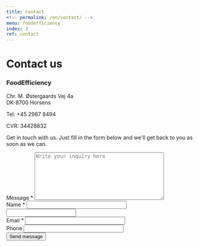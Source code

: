 ```yaml
---
title: Contact
<!-- permalink: /en/contact/ -->
menu: foodefficiency
index: 3
ref: contact
---
```


# Contact us

<div class="contact-inner">
<div class="pull-right w50">
  <h3 class="brand">Food<span>Efficiency</span></h3>
  <p>Chr. M. Østergaards Vej 4a<br>DK-8700 Horsens</p>
  <p>Tel: +45 2987 8494</p>
  <p>CVR: 34428832</p>
  <p>Get in touch with us. Just fill in the form below and we'll get back to you as soon as we can.</p>
</div>
<div class="inquiries pull-left">
  <form accept-charset="UTF-8" action="/contact" class="new_inquiry" id="new_inquiry" method="post">
    <input id="locale" name="locale" type="hidden" value="da">
    <input id="utf8" name="utf8" type="hidden" value="✓">
    <input id="authenticity_token" name="authenticity_token" type="hidden" value="8vr2lMQljUu/67VhB2GS5pXRZubfGknz0sIweGYatWU=">
    <div class="field message_field">
      <label class="placeholder-fallback" for="inquiry_message">Message *</label>
      <textarea cols="40" id="inquiry_message" name="message" placeholder="Write your inquiry here" required="required" rows="8"></textarea>
    </div>
    <div class="field">
      <label class="placeholder-fallback" for="inquiry_name">Name *</label>
      <input class="text" id="inquiry_name" name="name" placeholder="" required="required" size="30" type="text">
    </div>
    <input id="lastname" class="offscreen" name="lastname" tabindex="-1" type="text" value="">
    <div class="field">
      <label class="placeholder-fallback" for="inquiry_email">Email *</label>
      <input class="text email" id="inquiry_email" name="email" placeholder="" required="required" size="30" type="email">
    </div>
    <div class="field">
      <label class="placeholder-fallback" for="inquiry_phone">Phone</label>
      <input class="text phone" id="inquiry_phone" name="phone" placeholder="" size="30" type="phone">
    </div>
    <div class="actions">
      <input class="btn btn-success" id="contact_submit" name="commit" type="submit" value="Send message">
    </div>
  </form>
</div>
</div>
<script type="text/javascript">
function clearInquiryForm() {
  $('#inquiry_message').value = "";
  $('#inquiry_name').value = "";
  $('#inquiry_email').value = "";
  $('#inquiry_phone').value = "";
}

// ContactUs API
document.getElementById("contact_submit").addEventListener("click", function(event){
  event.preventDefault()

  const locale = document.getElementById("locale").value;
  const message = document.getElementById("inquiry_message").value;
  const name = document.getElementById("inquiry_name").value;
  const lastname = document.getElementById("lastname").value;
  const email = document.getElementById("inquiry_email").value; 
  const phone = document.getElementById("inquiry_phone").value; 
  const data = { locale, message, name, lastname, email, phone }
  const url = 'https://fb65cne4o6.execute-api.eu-central-1.amazonaws.com/send';
  const headers = {
    'Access-Control-Allow-Origin': '*',
    'Access-Control-Allow-Credentials': true,
  }
  axios.post(url, data, headers).then(res => {
    alert("Thanks for your inquiry.  We'll get back to you as soon as we can.");
    clearInquiryForm();
  }).catch(err => {
    console.log(err)
    alert("Could not submit yor contact request. Please specify inquiry parameters: message, name, email and phone");
  })
  return true;
});
</script>
<script src="https://cdnjs.cloudflare.com/ajax/libs/axios/0.18.0/axios.min.js"></script>
